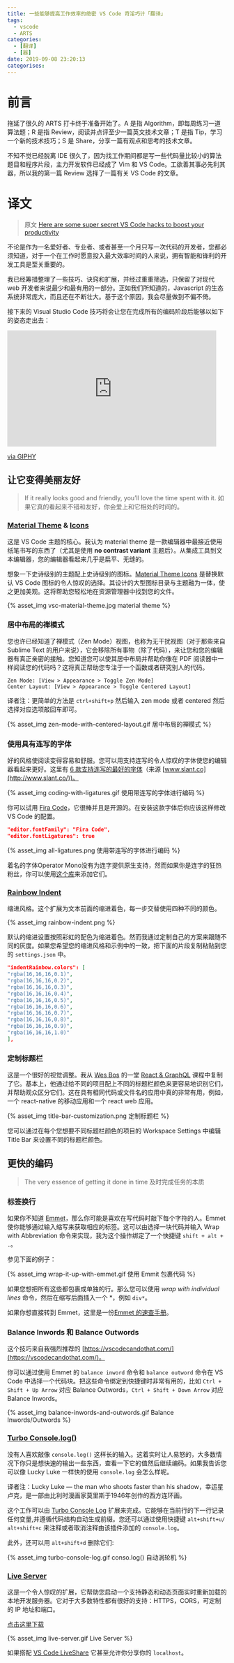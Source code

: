 ```yaml
---
title: 一些能够提高工作效率的绝密 VS Code 奇淫巧计「翻译」
tags:
  - vscode
  - ARTS
categories:
  - [翻译]
  - [器]
date: 2019-09-08 23:20:13
categorises:
---
```



# 前言

拖延了很久的 ARTS 打卡终于准备开始了。A 是指 Algorithm，即每周练习一道算法题；R 是指 Review，阅读并点评至少一篇英文技术文章；T 是指 Tip，学习一个新的技术技巧；S 是 Share，分享一篇有观点和思考的技术文章。

不知不觉已经脱离 IDE 很久了，因为找工作期间都是写一些代码量比较小的算法题目和程序片段，主力开发软件已经成了 Vim 和 VS Code。工欲善其事必先利其器，所以我的第一篇 Review 选择了一篇有关 VS Code 的文章。

# 译文

> 原文 [Here are some super secret VS Code hacks to boost your productivity](https://medium.com/free-code-camp/here-are-some-super-secret-vs-code-hacks-to-boost-your-productivity-20d30197ac76)

不论是作为一名爱好者、专业者、或者甚至一个月只写一次代码的开发者，您都必须知道，对于一个在工作时愿意投入最大效率时间的人来说，拥有智能和锋利的开发工具是至关重要的。

我已经筹措整理了一些技巧、诀窍和扩展，并经过重重筛选，只保留了对现代 web 开发者来说最少和最有用的一部分。正如我们所知道的，Javascript 的生态系统非常庞大，而且还在不断壮大。基于这个原因，我会尽量做到不偏不倚。

接下来的 Visual Studio Code 技巧将会让您在完成所有的编码阶段后能够以如下的姿态走出去：

<iframe src="https://giphy.com/embed/26gJyIscAHtBNcc00" width="480" height="266" frameBorder="0" class="giphy-embed" allowFullScreen></iframe><p><a href="https://giphy.com/gifs/ufc-mma-ufc-205-26gJyIscAHtBNcc00">via GIPHY</a></p>

## 让它变得美丽友好

> If it really looks good and friendly, you’ll love the time spent with it.
> 如果它真的看起来不错和友好，你会爱上和它相处的时间的。

### [Material Theme](https://marketplace.visualstudio.com/items?itemName=Equinusocio.vsc-material-theme) & [Icons](https://marketplace.visualstudio.com/items?itemName=PKief.material-icon-theme)

这是 VS Code 主题的核心。我认为 material theme 是一款编辑器中最接近使用纸笔书写的东西了（尤其是使用 **no contrast variant** 主题后）。从集成工具到文本编辑器，您的编辑器看起来几乎是扁平、无缝的。

想象一下史诗级别的主题配上史诗级别的图标。[Material Theme Icons](https://marketplace.visualstudio.com/items?itemName=PKief.material-icon-theme) 是替换默认 VS Code 图标的令人惊叹的选择。其设计的大型图标目录与主题融为一体，使之更加美观。这将帮助您轻松地在资源管理器中找到您的文件。

{% asset_img vsc-material-theme.jpg material theme %}

### 居中布局的禅模式

您也许已经知道了禅模式（Zen Mode）视图，也称为无干扰视图（对于那些来自 Sublime Text 的用户来说），它会移除所有事物（除了代码），来让您和您的编辑器有真正亲密的接触。您知道您可以使其居中布局并帮助你像在 PDF 阅读器中一样阅读您的代码吗？这将真正帮助您专注于一个函数或者研究别人的代码。

```text
Zen Mode: [View > Appearance > Toggle Zen Mode]
Center Layout: [View > Appearance > Toggle Centered Layout]
```

译者注：更简单的方法是 `ctrl+shift+p` 然后输入 zen mode 或者 centered 然后选择对应选项敲回车即可。

{% asset_img zen-mode-with-centered-layout.gif 居中布局的禅模式 %}

### 使用具有连写的字体

好的风格使阅读变得容易和舒服。您可以用支持连写的令人惊叹的字体使您的编辑器看起来更好。这里有 [6 款支持连写的最好的字体](https://www.slant.co/topics/5611/~monospace-programming-fonts-with-ligatures)（来源 [www.slant.co](http://www.slant.co/))。

{% asset_img coding-with-ligatures.gif 使用带连写的字体进行编码 %}

你可以试用 [Fira Code](https://github.com/tonsky/FiraCode)，它很棒并且是开源的。在安装这款字体后你应该这样修改 VS Code 的配置。

```json
"editor.fontFamily": "Fira Code",
"editor.fontLigatures": true
```

{% asset_img all-ligatures.png 使用带连写的字体进行编码 %}

着名的字体Operator Mono没有为连字提供原生支持，然而如果你是连字的狂热粉丝，你可以使用[这个库](https://github.com/kiliman/operator-mono-lig)来添加它们。

### [Rainbow Indent](https://marketplace.visualstudio.com/items?itemName=oderwat.indent-rainbow)

缩进风格。这个扩展为文本前面的缩进着色，每一步交替使用四种不同的颜色。

{% asset_img rainbow-indent.png %}

默认的缩进设置按照彩虹的配色为缩进着色。然而我通过定制自己的方案来跟随不同的灰度。如果您希望您的缩进风格和示例中的一致，把下面的片段复制粘贴到您的 `settings.json` 中。

```json
"indentRainbow.colors": [
"rgba(16,16,16,0.1)",
"rgba(16,16,16,0.2)",
"rgba(16,16,16,0.3)",
"rgba(16,16,16,0.4)",
"rgba(16,16,16,0.5)",
"rgba(16,16,16,0.6)",
"rgba(16,16,16,0.7)",
"rgba(16,16,16,0.8)",
"rgba(16,16,16,0.9)",
"rgba(16,16,16,1.0)"
],
```

### 定制标题栏

这是一个很好的视觉调整。我从 [Wes Bos](https://medium.com/u/86a55cd7983b?source=post_page-----20d30197ac76----------------------) 的一堂 [React & GraphQL](https://advancedreact.com/) 课程中复制了它。基本上，他通过给不同的项目配上不同的标题栏颜色来更容易地识别它们，并帮助观众区分它们。这在具有相同代码或文件名的应用中真的非常有用，例如，一个 react-native 的移动应用和一个 react web 应用。

{% asset_img title-bar-customization.png 定制标题栏 %}

您可以通过在每个您想要不同标题栏颜色的项目的 Workspace Settings 中编辑 Title Bar 来设置不同的标题栏颜色。

## 更快的编码

> The very essence of getting it done in time
> 及时完成任务的本质

### 标签换行

如果你不知道 [Emmet](https://emmet.io/)，那么你可能是喜欢在写代码时敲下每个字符的人。Emmet 使你能够通过输入缩写来获取相应的标签。这可以由选择一块代码并输入 Wrap with Abbreviation 命令来实现，我为这个操作绑定了一个快捷键 `shift + alt + .`。

参见下面的例子：

{% asset_img wrap-it-up-with-emmet.gif 使用 Emmit 包裹代码 %}

如果您想把所有这些都包裹成单独的行。那么您可以使用 *wrap with individual lines* 命令，然后在缩写后面插入一个 \*，例如 `div*`。

如果你想直接转到 Emmet，这里是一份[Emmet 的速查手册](https://docs.emmet.io/cheat-sheet/)。

### Balance Inwords 和 Balance Outwords

这个技巧来自我强烈推荐的 [https://vscodecandothat.com/](https://vscodecandothat.com/)。

你可以通过使用 Emmet 的 `balance inword` 命令和 `balance outword` 命令在 VS Code 中选择一个代码块。把这些命令绑定到快捷键时非常有用的，比如 `Ctrl + Shift + Up Arrow` 对应 Balance Outwords，`Ctrl + Shift + Down Arrow` 对应 Balance Inwords。

{% asset_img balance-inwords-and-outwords.gif Balance Inwords/Outwords %}

### [Turbo Console.log()](https://marketplace.visualstudio.com/items?itemName=ChakrounAnas.turbo-console-log)

没有人喜欢敲像 `console.log()` 这样长的输入。这着实时让人易怒的，大多数情况下你只是想快速的输出一些东西，查看一下它的值然后继续编码。如果我告诉您可以像 Lucky Luke 一样快的使用 `console.log` 会怎么样呢。

译者注：Lucky Luke — the man who shoots faster than his shadow，幸运星卢克，是一部由比利时漫画家莫里斯于1946年创作的西方连环画。

这个工作可以由 [Turbo Console Log](https://marketplace.visualstudio.com/items?itemName=ChakrounAnas.turbo-console-log) 扩展来完成。它能够在当前行的下一行记录任何变量,并遵循代码结构自动生成前缀。您还可以通过使用快捷键 `alt+shift+u/ alt+shift+c` 来注释或者取消注释由该插件添加的 `console.log`。

此外，还可以用 `alt+shift+d` 删除它们:

{% asset_img turbo-console-log.gif conso.log() 自动涡轮机 %}

### [Live Server](https://marketplace.visualstudio.com/items?itemName=ritwickdey.LiveServer)

这是一个令人惊叹的扩展，它帮助您启动一个支持静态和动态页面实时重新加载的本地开发服务器。它对于大多数特性都有很好的支持：HTTPS，CORS，可定制的 IP 地址和端口。

[点击这里下载](https://marketplace.visualstudio.com/items?itemName=ritwickdey.LiveServer)

{% asset_img live-server.gif Live Server %}

如果搭配 [VS Code LiveShare](https://marketplace.visualstudio.com/items?itemName=MS-vsliveshare.vsliveshare) 它甚至允许你分享你的 `localhost`。

